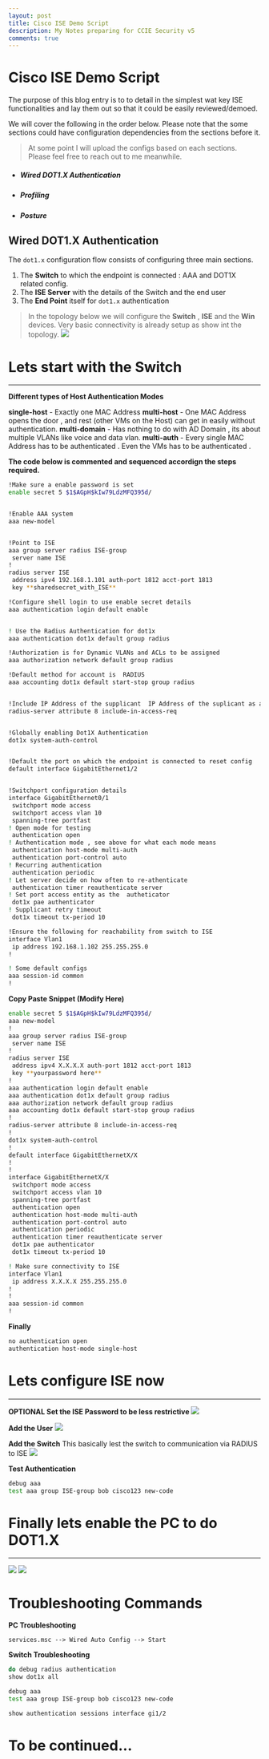 ```yaml
---
layout: post
title: Cisco ISE Demo Script
description: My Notes preparing for CCIE Security v5
comments: true
---
```


# Cisco ISE Demo Script

The purpose of this blog entry is to to detail in the simplest wat key ISE functionalities and lay them out so that it could be easily reviewed/demoed.

We will cover the following in the order below. Please note that the some sections could have configuration dependencies from the sections before it.

> At some point I will upload the configs based on each sections. Please feel free to reach out to me meanwhile.

- ##### Wired DOT1.X  Authentication
- ##### Profiling
- ##### Posture


## Wired DOT1.X  Authentication

The `dot1.x` configuration flow consists of configuring three main sections.

1. The **Switch** to which the endpoint is connected : AAA and DOT1X related config.
2. The **ISE Server** with the details of the Switch and the end user
3. The **End Point** itself for `dot1.x` authentication


> In the topology below we will configure the **Switch** , **ISE** and the **Win** devices. Very basic connectivity is already setup as show int the topology.
![](/assets/markdown-img-paste-2018110420170354.png)

# Lets start with the Switch
---

**Different types of Host Authentication Modes**

**single-host**  - Exactly one MAC Address
**multi-host** -   One MAC Address opens the door , and rest (other VMs on the Host)  can get in easily without authentication.
**multi-domain** -  Has nothing to do with AD Domain , its about multiple VLANs like voice and data vlan.
**multi-auth**  -  Every single MAC Address has to be authenticated . Even the VMs has to be authenticated .



**The code below is commented and sequenced accordign the steps required.**


```sh
!Make sure a enable password is set
enable secret 5 $1$AGpH$kIw79LdzMFQ395d/


!Enable AAA system
aaa new-model


!Point to ISE
aaa group server radius ISE-group
 server name ISE
!
radius server ISE
 address ipv4 192.168.1.101 auth-port 1812 acct-port 1813
 key **sharedsecret_with_ISE**

!Configure shell login to use enable secret details
aaa authentication login default enable


! Use the Radius Authentication for dot1x
aaa authentication dot1x default group radius

!Authorization is for Dynamic VLANs and ACLs to be assigned
aaa authorization network default group radius

!Default method for account is  RADIUS
aaa accounting dot1x default start-stop group radius


!Include IP Address of the supplicant  IP Address of the suplicant as a part of the request.
radius-server attribute 8 include-in-access-req


!Globally enabling Dot1X Authentication
dot1x system-auth-control


!Default the port on which the endpoint is connected to reset config
default interface GigabitEthernet1/2


!Switchport configuration details
interface GigabitEthernet0/1
 switchport mode access
 switchport access vlan 10
 spanning-tree portfast
! Open mode for testing
 authentication open
! Authentication mode , see above for what each mode means
 authentication host-mode multi-auth
 authentication port-control auto
! Recurring authentication
 authentication periodic
! Let server decide on how often to re-athenticate
 authentication timer reauthenticate server
! Set port access entity as the  autheticator
 dot1x pae authenticator
! Supplicant retry timeout
 dot1x timeout tx-period 10

!Ensure the following for reachability from switch to ISE
interface Vlan1
 ip address 192.168.1.102 255.255.255.0
!

! Some default configs
aaa session-id common
!
```

**Copy Paste Snippet (Modify Here)**

```sh
enable secret 5 $1$AGpH$kIw79LdzMFQ395d/
aaa new-model
!
aaa group server radius ISE-group
 server name ISE
!
radius server ISE
 address ipv4 X.X.X.X auth-port 1812 acct-port 1813
 key **yourpassword here**
!
aaa authentication login default enable
aaa authentication dot1x default group radius
aaa authorization network default group radius
aaa accounting dot1x default start-stop group radius
!
radius-server attribute 8 include-in-access-req
!
dot1x system-auth-control
!
default interface GigabitEthernetX/X
!
!
interface GigabitEthernetX/X
 switchport mode access
 switchport access vlan 10
 spanning-tree portfast
 authentication open
 authentication host-mode multi-auth
 authentication port-control auto
 authentication periodic
 authentication timer reauthenticate server
 dot1x pae authenticator
 dot1x timeout tx-period 10

! Make sure connectivity to ISE
interface Vlan1
 ip address X.X.X.X 255.255.255.0
!
!
aaa session-id common
!
```

**Finally**

```sh
no authentication open
authentication host-mode single-host
```

# Lets configure ISE now
---

**OPTIONAL Set the ISE Password to be less restrictive**
![](/assets/markdown-img-paste-20181104205150657.png)

**Add the User**
![](/assets/markdown-img-paste-20181104205619430.png)

**Add the Switch** This basically lest the switch to communication via RADIUS to ISE
![](/assets/markdown-img-paste-20181104205545490.png)

**Test Authentication**

```sh
debug aaa
test aaa group ISE-group bob cisco123 new-code
```

# Finally lets enable the PC to do DOT1.X
---

![](/assets/markdown-img-paste-20181104220926256.png)
![](/assets/markdown-img-paste-20181104221039835.png)

# **Troubleshooting Commands**

**PC Troubleshooting**

`services.msc --> Wired Auto Config --> Start`

**Switch Troubleshooting**
```sh
do debug radius authentication
show dot1x all

debug aaa
test aaa group ISE-group bob cisco123 new-code

show authentication sessions interface gi1/2

```

# **To be continued...**

